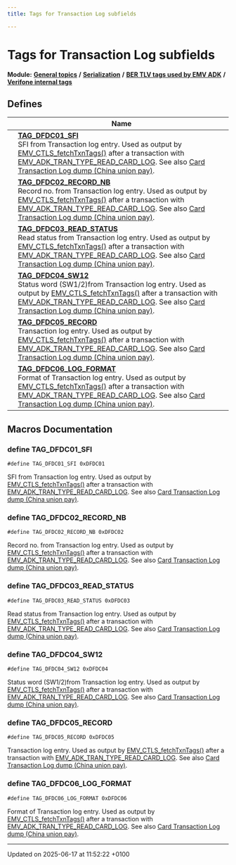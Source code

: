 ```yaml
---
title: Tags for Transaction Log subfields

---
```


# Tags for Transaction Log subfields

**Module:** **[General topics](group___a_d_k___g_e_n_e_r_a_l.md)** **/** **[Serialization](group___a_d_k___s_e_r_i_a_l_i_z_a_t_i_o_n.md)** **/** **[BER TLV tags used by EMV ADK](group___e_m_v___t_a_g_s.md)** **/** **[Verifone internal tags](group___v_e_r_i___t_a_g_s.md)**



## Defines

|                | Name           |
| -------------- | -------------- |
|  | **[TAG_DFDC01_SFI](group___v_e_r_i___t_r_x___l_o_g___s_u_b_f_i_e_l_d_s.md#define-tag-dfdc01-sfi)** <br>SFI from Transaction log entry. Used as output by [EMV_CTLS_fetchTxnTags()]() after a transaction with [EMV_ADK_TRAN_TYPE_READ_CARD_LOG](). See also [Card Transaction Log dump (China union pay)](group___v_e_r_i___c_o_n_s_t_r___t_a_g_s___c_a_r_d___l_o_g.md).  |
|  | **[TAG_DFDC02_RECORD_NB](group___v_e_r_i___t_r_x___l_o_g___s_u_b_f_i_e_l_d_s.md#define-tag-dfdc02-record-nb)** <br>Record no. from Transaction log entry. Used as output by [EMV_CTLS_fetchTxnTags()]() after a transaction with [EMV_ADK_TRAN_TYPE_READ_CARD_LOG](). See also [Card Transaction Log dump (China union pay)](group___v_e_r_i___c_o_n_s_t_r___t_a_g_s___c_a_r_d___l_o_g.md).  |
|  | **[TAG_DFDC03_READ_STATUS](group___v_e_r_i___t_r_x___l_o_g___s_u_b_f_i_e_l_d_s.md#define-tag-dfdc03-read-status)** <br>Read status from Transaction log entry. Used as output by [EMV_CTLS_fetchTxnTags()]() after a transaction with [EMV_ADK_TRAN_TYPE_READ_CARD_LOG](). See also [Card Transaction Log dump (China union pay)](group___v_e_r_i___c_o_n_s_t_r___t_a_g_s___c_a_r_d___l_o_g.md).  |
|  | **[TAG_DFDC04_SW12](group___v_e_r_i___t_r_x___l_o_g___s_u_b_f_i_e_l_d_s.md#define-tag-dfdc04-sw12)** <br>Status word (SW1/2)from Transaction log entry. Used as output by [EMV_CTLS_fetchTxnTags()]() after a transaction with [EMV_ADK_TRAN_TYPE_READ_CARD_LOG](). See also [Card Transaction Log dump (China union pay)](group___v_e_r_i___c_o_n_s_t_r___t_a_g_s___c_a_r_d___l_o_g.md).  |
|  | **[TAG_DFDC05_RECORD](group___v_e_r_i___t_r_x___l_o_g___s_u_b_f_i_e_l_d_s.md#define-tag-dfdc05-record)** <br>Transaction log entry. Used as output by [EMV_CTLS_fetchTxnTags()]() after a transaction with [EMV_ADK_TRAN_TYPE_READ_CARD_LOG](). See also [Card Transaction Log dump (China union pay)](group___v_e_r_i___c_o_n_s_t_r___t_a_g_s___c_a_r_d___l_o_g.md).  |
|  | **[TAG_DFDC06_LOG_FORMAT](group___v_e_r_i___t_r_x___l_o_g___s_u_b_f_i_e_l_d_s.md#define-tag-dfdc06-log-format)** <br>Format of Transaction log entry. Used as output by [EMV_CTLS_fetchTxnTags()]() after a transaction with [EMV_ADK_TRAN_TYPE_READ_CARD_LOG](). See also [Card Transaction Log dump (China union pay)](group___v_e_r_i___c_o_n_s_t_r___t_a_g_s___c_a_r_d___l_o_g.md).  |




## Macros Documentation

### define TAG_DFDC01_SFI

```
#define TAG_DFDC01_SFI 0xDFDC01
```

SFI from Transaction log entry. Used as output by [EMV_CTLS_fetchTxnTags()]() after a transaction with [EMV_ADK_TRAN_TYPE_READ_CARD_LOG](). See also [Card Transaction Log dump (China union pay)](group___v_e_r_i___c_o_n_s_t_r___t_a_g_s___c_a_r_d___l_o_g.md). 

### define TAG_DFDC02_RECORD_NB

```
#define TAG_DFDC02_RECORD_NB 0xDFDC02
```

Record no. from Transaction log entry. Used as output by [EMV_CTLS_fetchTxnTags()]() after a transaction with [EMV_ADK_TRAN_TYPE_READ_CARD_LOG](). See also [Card Transaction Log dump (China union pay)](group___v_e_r_i___c_o_n_s_t_r___t_a_g_s___c_a_r_d___l_o_g.md). 

### define TAG_DFDC03_READ_STATUS

```
#define TAG_DFDC03_READ_STATUS 0xDFDC03
```

Read status from Transaction log entry. Used as output by [EMV_CTLS_fetchTxnTags()]() after a transaction with [EMV_ADK_TRAN_TYPE_READ_CARD_LOG](). See also [Card Transaction Log dump (China union pay)](group___v_e_r_i___c_o_n_s_t_r___t_a_g_s___c_a_r_d___l_o_g.md). 

### define TAG_DFDC04_SW12

```
#define TAG_DFDC04_SW12 0xDFDC04
```

Status word (SW1/2)from Transaction log entry. Used as output by [EMV_CTLS_fetchTxnTags()]() after a transaction with [EMV_ADK_TRAN_TYPE_READ_CARD_LOG](). See also [Card Transaction Log dump (China union pay)](group___v_e_r_i___c_o_n_s_t_r___t_a_g_s___c_a_r_d___l_o_g.md). 

### define TAG_DFDC05_RECORD

```
#define TAG_DFDC05_RECORD 0xDFDC05
```

Transaction log entry. Used as output by [EMV_CTLS_fetchTxnTags()]() after a transaction with [EMV_ADK_TRAN_TYPE_READ_CARD_LOG](). See also [Card Transaction Log dump (China union pay)](group___v_e_r_i___c_o_n_s_t_r___t_a_g_s___c_a_r_d___l_o_g.md). 

### define TAG_DFDC06_LOG_FORMAT

```
#define TAG_DFDC06_LOG_FORMAT 0xDFDC06
```

Format of Transaction log entry. Used as output by [EMV_CTLS_fetchTxnTags()]() after a transaction with [EMV_ADK_TRAN_TYPE_READ_CARD_LOG](). See also [Card Transaction Log dump (China union pay)](group___v_e_r_i___c_o_n_s_t_r___t_a_g_s___c_a_r_d___l_o_g.md). 



-------------------------------

Updated on 2025-06-17 at 11:52:22 +0100